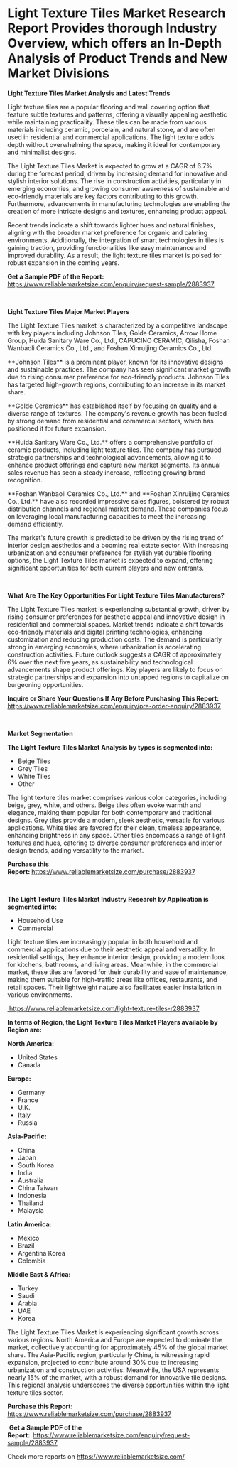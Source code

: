 <p><h1>Light Texture Tiles Market Research Report Provides thorough Industry Overview, which offers an In-Depth Analysis of Product Trends and New Market Divisions</h1></p><p><strong>Light Texture Tiles Market Analysis and Latest Trends</strong></p>
<p><p>Light texture tiles are a popular flooring and wall covering option that feature subtle textures and patterns, offering a visually appealing aesthetic while maintaining practicality. These tiles can be made from various materials including ceramic, porcelain, and natural stone, and are often used in residential and commercial applications. The light texture adds depth without overwhelming the space, making it ideal for contemporary and minimalist designs.</p><p>The Light Texture Tiles Market is expected to grow at a CAGR of 6.7% during the forecast period, driven by increasing demand for innovative and stylish interior solutions. The rise in construction activities, particularly in emerging economies, and growing consumer awareness of sustainable and eco-friendly materials are key factors contributing to this growth. Furthermore, advancements in manufacturing technologies are enabling the creation of more intricate designs and textures, enhancing product appeal. </p><p>Recent trends indicate a shift towards lighter hues and natural finishes, aligning with the broader market preference for organic and calming environments. Additionally, the integration of smart technologies in tiles is gaining traction, providing functionalities like easy maintenance and improved durability. As a result, the light texture tiles market is poised for robust expansion in the coming years.</p></p>
<p><strong>Get a Sample PDF of the Report:&nbsp;</strong> <a href="https://www.reliablemarketsize.com/enquiry/request-sample/2883937?utm_campaign=3205&utm_medium=2&utm_source=Github&utm_content=ia&utm_term=13032025&utm_id=light-texture-tiles">https://www.reliablemarketsize.com/enquiry/request-sample/2883937</a></p>
<p>&nbsp;</p>
<p><strong>Light Texture Tiles Major Market Players</strong></p>
<p><p>The Light Texture Tiles market is characterized by a competitive landscape with key players including Johnson Tiles, Golde Ceramics, Arrow Home Group, Huida Sanitary Ware Co., Ltd., CAPUCINO CERAMIC, Qilisha, Foshan Wanbaoli Ceramics Co., Ltd., and Foshan Xinruijing Ceramics Co., Ltd. </p><p>**Johnson Tiles** is a prominent player, known for its innovative designs and sustainable practices. The company has seen significant market growth due to rising consumer preference for eco-friendly products. Johnson Tiles has targeted high-growth regions, contributing to an increase in its market share.</p><p>**Golde Ceramics** has established itself by focusing on quality and a diverse range of textures. The company's revenue growth has been fueled by strong demand from residential and commercial sectors, which has positioned it for future expansion.</p><p>**Huida Sanitary Ware Co., Ltd.** offers a comprehensive portfolio of ceramic products, including light texture tiles. The company has pursued strategic partnerships and technological advancements, allowing it to enhance product offerings and capture new market segments. Its annual sales revenue has seen a steady increase, reflecting growing brand recognition.</p><p>**Foshan Wanbaoli Ceramics Co., Ltd.** and **Foshan Xinruijing Ceramics Co., Ltd.** have also recorded impressive sales figures, bolstered by robust distribution channels and regional market demand. These companies focus on leveraging local manufacturing capacities to meet the increasing demand efficiently.</p><p>The market's future growth is predicted to be driven by the rising trend of interior design aesthetics and a booming real estate sector. With increasing urbanization and consumer preference for stylish yet durable flooring options, the Light Texture Tiles market is expected to expand, offering significant opportunities for both current players and new entrants.</p></p>
<p>&nbsp;</p>
<p><strong>What Are The Key Opportunities For Light Texture Tiles Manufacturers?</strong></p>
<p><p>The Light Texture Tiles market is experiencing substantial growth, driven by rising consumer preferences for aesthetic appeal and innovative design in residential and commercial spaces. Market trends indicate a shift towards eco-friendly materials and digital printing technologies, enhancing customization and reducing production costs. The demand is particularly strong in emerging economies, where urbanization is accelerating construction activities. Future outlook suggests a CAGR of approximately 6% over the next five years, as sustainability and technological advancements shape product offerings. Key players are likely to focus on strategic partnerships and expansion into untapped regions to capitalize on burgeoning opportunities.</p></p>
<p><strong>Inquire or Share Your Questions If Any Before Purchasing This Report:</strong> <a href="https://www.reliablemarketsize.com/enquiry/pre-order-enquiry/2883937?utm_campaign=3205&utm_medium=2&utm_source=Github&utm_content=ia&utm_term=13032025&utm_id=light-texture-tiles">https://www.reliablemarketsize.com/enquiry/pre-order-enquiry/2883937</a></p>
<p>&nbsp;</p>
<p><strong>Market Segmentation</strong></p>
<p><strong>The Light Texture Tiles Market Analysis by types is segmented into:</strong></p>
<p><ul><li>Beige Tiles</li><li>Grey Tiles</li><li>White Tiles</li><li>Other</li></ul></p>
<p><p>The light texture tiles market comprises various color categories, including beige, grey, white, and others. Beige tiles often evoke warmth and elegance, making them popular for both contemporary and traditional designs. Grey tiles provide a modern, sleek aesthetic, versatile for various applications. White tiles are favored for their clean, timeless appearance, enhancing brightness in any space. Other tiles encompass a range of light textures and hues, catering to diverse consumer preferences and interior design trends, adding versatility to the market.</p></p>
<p><strong>Purchase this Report:&nbsp;</strong><a href="https://www.reliablemarketsize.com/purchase/2883937?utm_campaign=3205&utm_medium=2&utm_source=Github&utm_content=ia&utm_term=13032025&utm_id=light-texture-tiles">https://www.reliablemarketsize.com/purchase/2883937</a></p>
<p>&nbsp;</p>
<p><strong>The Light Texture Tiles Market Industry Research by Application is segmented into:</strong></p>
<p><ul><li>Household Use</li><li>Commercial</li></ul></p>
<p><p>Light texture tiles are increasingly popular in both household and commercial applications due to their aesthetic appeal and versatility. In residential settings, they enhance interior design, providing a modern look for kitchens, bathrooms, and living areas. Meanwhile, in the commercial market, these tiles are favored for their durability and ease of maintenance, making them suitable for high-traffic areas like offices, restaurants, and retail spaces. Their lightweight nature also facilitates easier installation in various environments.</p></p>
<p><a href="https://www.reliablemarketsize.com/light-texture-tiles-r2883937?utm_campaign=3205&utm_medium=2&utm_source=Github&utm_content=ia&utm_term=13032025&utm_id=light-texture-tiles">&nbsp;https://www.reliablemarketsize.com/light-texture-tiles-r2883937</a></p>
<p><strong>In terms of Region, the Light Texture Tiles Market Players available by Region are:</strong></p>
<p>
    <p> <strong> North America: </strong>
        <ul>
            <li>United States</li>
            <li>Canada</li>
        </ul>
        </p> 
    <p> <strong> Europe: </strong>
        <ul>
            <li>Germany</li>
            <li>France</li>
            <li>U.K.</li>
            <li>Italy</li>
            <li>Russia</li>
        </ul>
        </p> 
    <p> <strong> Asia-Pacific: </strong>
        <ul>
            <li>China</li>
            <li>Japan</li>
            <li>South Korea</li>
            <li>India</li>
            <li>Australia</li>
            <li>China Taiwan</li>
            <li>Indonesia</li>
            <li>Thailand</li>
            <li>Malaysia</li>
        </ul>
        </p> 
    <p> <strong> Latin America: </strong>
        <ul>
            <li>Mexico</li>
            <li>Brazil</li>
            <li>Argentina Korea</li>
            <li>Colombia</li>
        </ul>
        </p> 
    <p> <strong> Middle East & Africa: </strong>
        <ul>
            <li>Turkey</li>
            <li>Saudi</li>
            <li>Arabia</li>
            <li>UAE</li>
            <li>Korea</li>
        </ul>
    </p>
    </p>
<p><p>The Light Texture Tiles Market is experiencing significant growth across various regions. North America and Europe are expected to dominate the market, collectively accounting for approximately 45% of the global market share. The Asia-Pacific region, particularly China, is witnessing rapid expansion, projected to contribute around 30% due to increasing urbanization and construction activities. Meanwhile, the USA represents nearly 15% of the market, with a robust demand for innovative tile designs. This regional analysis underscores the diverse opportunities within the light texture tiles sector.</p></p>
<p><strong>Purchase this Report: </strong><a href="https://www.reliablemarketsize.com/purchase/2883937?utm_campaign=3205&utm_medium=2&utm_source=Github&utm_content=ia&utm_term=13032025&utm_id=light-texture-tiles">https://www.reliablemarketsize.com/purchase/2883937</a></p>
<p>&nbsp;<strong>Get a Sample PDF of the Report:&nbsp;&nbsp;</strong><a href="https://www.reliablemarketsize.com/enquiry/request-sample/2883937?utm_campaign=3205&utm_medium=2&utm_source=Github&utm_content=ia&utm_term=13032025&utm_id=light-texture-tiles">https://www.reliablemarketsize.com/enquiry/request-sample/2883937</a></p>
<p><strong></strong></p>
<p>Check more reports on <a href="https://www.reliablemarketsize.com/?utm_campaign=3205&utm_medium=2&utm_source=Github&utm_content=ia&utm_term=13032025&utm_id=light-texture-tiles">https://www.reliablemarketsize.com/</a></p>